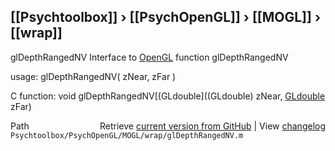 ## [[Psychtoolbox]] &#8250; [[PsychOpenGL]] &#8250; [[MOGL]] &#8250; [[wrap]]

glDepthRangedNV  Interface to [OpenGL](OpenGL) function glDepthRangedNV  
  
usage:  glDepthRangedNV( zNear, zFar )  
  
C function:  void glDepthRangedNV[(GLdouble]((GLdouble) zNear, [GLdouble](GLdouble) zFar)  




<div class="code_header" style="text-align:right;">
  <span style="float:left;">Path&nbsp;&nbsp;</span> <span class="counter">Retrieve <a href=
  "https://raw.github.com/Psychtoolbox-3/Psychtoolbox-3/beta/Psychtoolbox/PsychOpenGL/MOGL/wrap/glDepthRangedNV.m">current version from GitHub</a> | View <a href=
  "https://github.com/Psychtoolbox-3/Psychtoolbox-3/commits/beta/Psychtoolbox/PsychOpenGL/MOGL/wrap/glDepthRangedNV.m">changelog</a></span>
</div>
<div class="code">
  <code>Psychtoolbox/PsychOpenGL/MOGL/wrap/glDepthRangedNV.m</code>
</div>

